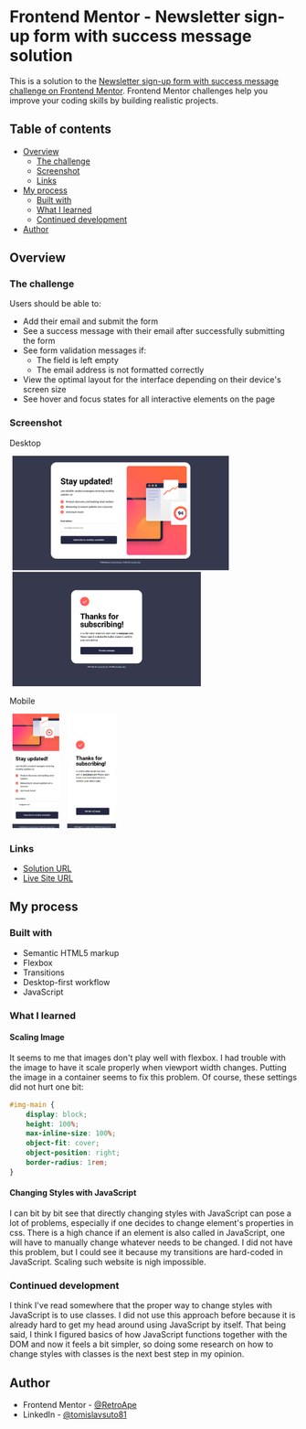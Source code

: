 # Frontend Mentor - Newsletter sign-up form with success message solution

This is a solution to the [Newsletter sign-up form with success message challenge on Frontend Mentor](https://www.frontendmentor.io/challenges/newsletter-signup-form-with-success-message-3FC1AZbNrv). Frontend Mentor challenges help you improve your coding skills by building realistic projects. 

## Table of contents

- [Overview](#overview)
  - [The challenge](#the-challenge)
  - [Screenshot](#screenshot)
  - [Links](#links)
- [My process](#my-process)
  - [Built with](#built-with)
  - [What I learned](#what-i-learned)
  - [Continued development](#continued-development)
- [Author](#author)

## Overview

### The challenge

Users should be able to:

- Add their email and submit the form
- See a success message with their email after successfully submitting the form
- See form validation messages if:
  - The field is left empty
  - The email address is not formatted correctly
- View the optimal layout for the interface depending on their device's screen size
- See hover and focus states for all interactive elements on the page

### Screenshot

Desktop
<p>
  <img src="Newsletter Sign Up with Success Message (desktop-1).png" height="200" hspace="5">
  <img src="Newsletter Sign Up with Success Message (desktop-2).png" height="200" hspace="5">
</p>

Mobile
<p>
  <img src="Newsletter Sign Up with Success Message (mobile-1).png" height="200" hspace="5">
  <img src="Newsletter Sign Up with Success Message (mobile-2).png" height="200" hspace="5">
</p>

### Links

- [Solution URL]()
- [Live Site URL](https://retroape.github.io/newsletter-sign-up-with-success-message-main/)

## My process

### Built with

- Semantic HTML5 markup
- Flexbox
- Transitions
- Desktop-first workflow
- JavaScript

### What I learned

#### Scaling Image

It seems to me that images don't play well with flexbox. I had trouble with the image to have it scale properly when viewport width changes. Putting the image in a container seems to fix this problem. Of course, these settings did not hurt one bit:

```css
#img-main {
    display: block;
    height: 100%;
    max-inline-size: 100%;
    object-fit: cover;
    object-position: right;
    border-radius: 1rem;
}
```
#### Changing Styles with JavaScript

I can bit by bit see that directly changing styles with JavaScript can pose a lot of problems, especially if one decides to change element's properties in css. There is a high chance if an element is also called in JavaScript, one will have to manually change whatever needs to be changed. I did not have this problem, but I could see it because my transitions are hard-coded in JavaScript. Scaling such website is nigh impossible.

### Continued development

I think I've read somewhere that the proper way to change styles with JavaScript is to use classes. I did not use this approach before because it is already hard to get my head around using JavaScript by itself. That being said, I think I figured basics of how JavaScript functions together with the DOM and now it feels a bit simpler, so doing some research on how to change styles with classes is the next best step in my opinion.

## Author

- Frontend Mentor - [@RetroApe](https://www.frontendmentor.io/profile/RetroApe)
- LinkedIn - [@tomislavsuto81](https://www.linkedin.com/in/tomislavsuto81)
